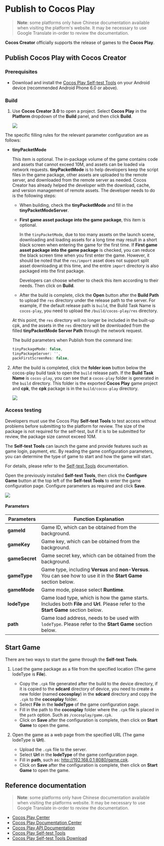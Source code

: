 # Publish to Cocos Play

> **Note**: some platforms only have Chinese documentation available when visiting the platform's website. It may be necessary to use Google Translate in-order to review the documentation.

**Cocos Creator** officially supports the release of games to the **Cocos Play**.

## Publish Cocos Play with Cocos Creator

### Prerequisites

- Download and install the [Cocos Play Self-test Tools](https://gamebox.gitbook.io/project/you-xi-jie-ru-wen-dang/zi-yuan-xia-zai/zi-ce-gong-ju) on your Android device (recommended Android Phone 6.0 or above).

### Build

1. Use **Cocos Creator 3.0** to open a project. Select **Cocos Play** in the **Platform** dropdown of the **Build** panel, and then click **Build**.

    ![](publish-cocos-play/build.png)

The specific filling rules for the relevant parameter configuration are as follows:

  - **tinyPacketMode**

    This item is optional. The in-package volume of the game contains code and assets that cannot exceed 10M, and assets can be loaded via network requests. **tinyPacketMode** is to help developers keep the script files in the game package, other assets are uploaded to the remote server, and downloaded from the remote server as needed. Cocos Creator has already helped the developer with the download, cache, and version management of remote assets. The developer needs to do is the following steps:

    - When building, check the **tinyPacketMode** and fill in the **tinyPacketModeServer**.

    - **First game asset package into the game package**, this item is optional.

      In the `tinyPacketMode`, due to too many assets on the launch scene, downloading and loading assets for a long time may result in a short black screen when entering the game for the first time. If **First game asset package into the game package** is checked, you can reduce the black screen time when you first enter the game. However, it should be noted that the `res/import` asset does not support split asset downloading at this time, and the entire `import` directory is also packaged into the first package.

      Developers can choose whether to check this item according to their needs. Then click on **Build**.

    - After the build is complete, click the **Open** button after the **Build Path** to upload the `res` directory under the release path to the server. For example, if the default release path is `build`, the Build Task Name is `cocos-play`, you need to upload the `/build/cocos-play/res` directory.

    At this point, the `res` directory will no longer be included in the built-up cpk, and the assets in the `res` directory will be downloaded from the filled **tinyPacketMode Server Path** through the network request.

    The build parameters when Publish from the command line:

    ```js
    tinyPackageMode: false,
    tinyPackageServer: '',
    packFirstScreenRes: false,
    ```

2. After the build is completed, click the **folder icon** button below the cocos-play build task to open the `build` release path. If the **Build Task Name** is `cocos-play`, you can see that a `cocos-play` folder is generated in the `build` directory. This folder is the exported **Cocos Play** game project and **cpk**, the **cpk** package is in the `build/cocos-play` directory.

    ![](publish-cocos-play/package.png)

### Access testing

Developers must use the Cocos Play **Self-test Tools** to test access without problems before submitting to the platform for review. The size of the package is not required for the self-test, but if it is to be submitted for review, the package size cannot exceed 10M.

The **Self-test Tools** can launch the game and provide features such as game login, payment, etc. By reading the game configuration parameters, you can determine the type of game to start and how the game will start. 

For details, please refer to the [Self-test Tools](https://gamebox.gitbook.io/project/you-xi-jie-ru-wen-dang/ji-shu-dui-jie/zi-ce-gong-ju) documentation.

Open the previously installed **Self-test Tools**, then click the **Configure Game** button at the top left of the **Self-test Tools** to enter the game configuration page. Configure parameters as required and click **Save**.

![](publish-cocos-play/configuration.png)

#### Parameters

| Parameters      | Function Explanation  |
| --------------  |  -----------          |
| **gameId**          | Game ID, which can be obtained from the background. |
| **gameKey**         | Game key, which can be obtained from the background. |
| **gameSecret**      | Game secret key, which can be obtained from the background. |
| **gameType**        | Game type, including **Versus** and **non-Versus**. You can see how to use it in the **Start Game** section below. |
| **gameMode**        | Game mode, please select **Runtime**.    |
| **lodeType**        | Game load type, which is how the game starts. Includes both **File** and **Url**. Please refer to the **Start Game** section below. |
| **path**            | Game load address, needs to be used with `lodeType`. Please refer to the **Start Game** section below.   |

## Start Game

There are two ways to start the game through the **Self-test Tools**.

1. Load the game package as a file from the specified location (The game lodeType is **File**).

    - Copy the `.cpk` file generated after the build to the device directory, if it is copied to the **sdcard** directory of device, you need to create a new folder (named **cocosplay**) in the **sdcard** directory and copy the `.cpk` to the **cocosplay** folder.
    - Select **File** in the **lodeType** of the game configuration page.
    - Fill in the path to the **cocosplay** folder where the `.cpk` file is placed in the `path` option. Such as `/cocosplay/game.cpk`.
    - Click on **Save** after the configuration is complete, then click on **Start Game** to open the game.

2. Open the game as a web page from the specified URL (The game lodeType is **Url**).

    - Upload the `.cpk` file to the server.
    - Select **Url** in the **lodeType** of the game configuration page.
    - Fill in **path**, such as: <http://192.168.0.1:8080/game.cpk>.
    - Click on **Save** after the configuration is complete, then click on **Start Game** to open the game.

## Reference documentation

> **Note**: some platforms only have Chinese documentation available when visiting the platforms website. It may be necessary to use Google Translate in-order to review the documentation.

- [Cocos Play Center](https://gamebox.cocos.com/)
- [Cocos Play Documentation Center](https://gamebox.gitbook.io/project/)
- [Cocos Play API Documentation](https://gamebox.gitbook.io/project/you-xi-jie-ru-wen-dang/ji-shu-dui-jie/ji-chu-neng-li)
- [Cocos Play Self-test Tools](https://gamebox.gitbook.io/project/you-xi-jie-ru-wen-dang/ji-shu-dui-jie/zi-ce-gong-ju)
- [Cocos Play Self-test Tools Download](https://gamebox.gitbook.io/project/you-xi-jie-ru-wen-dang/zi-yuan-xia-zai/zi-ce-gong-ju)
